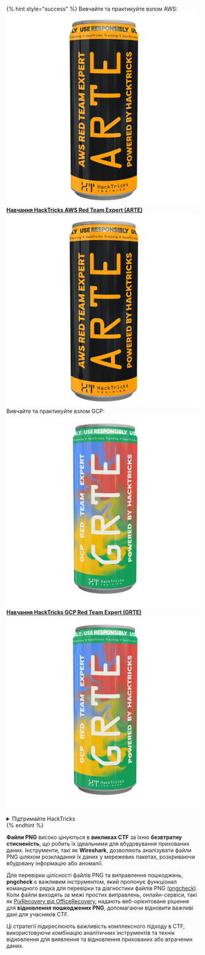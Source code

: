 {% hint style="success" %}
Вивчайте та практикуйте взлом AWS: <img src="/.gitbook/assets/arte.png" alt="" data-size="line">[**Навчання HackTricks AWS Red Team Expert (ARTE)**](https://training.hacktricks.xyz/courses/arte)<img src="/.gitbook/assets/arte.png" alt="" data-size="line">\
Вивчайте та практикуйте взлом GCP: <img src="/.gitbook/assets/grte.png" alt="" data-size="line">[**Навчання HackTricks GCP Red Team Expert (GRTE)**<img src="/.gitbook/assets/grte.png" alt="" data-size="line">](https://training.hacktricks.xyz/courses/grte)

<details>

<summary>Підтримайте HackTricks</summary>

* Перевірте [**плани підписки**](https://github.com/sponsors/carlospolop)!
* **Приєднуйтесь до** 💬 [**групи Discord**](https://discord.gg/hRep4RUj7f) або [**групи Telegram**](https://t.me/peass) або **слідкуйте** за нами на **Twitter** 🐦 [**@hacktricks\_live**](https://twitter.com/hacktricks\_live)**.**
* **Поширюйте хакерські трюки, надсилаючи PR до** [**HackTricks**](https://github.com/carlospolop/hacktricks) та [**HackTricks Cloud**](https://github.com/carlospolop/hacktricks-cloud) репозиторіїв GitHub.

</details>
{% endhint %}

**Файли PNG** високо цінуються в **викликах CTF** за їхню **безвтратну стисненість**, що робить їх ідеальними для вбудовування прихованих даних. Інструменти, такі як **Wireshark**, дозволяють аналізувати файли PNG шляхом розкладання їх даних у мережевих пакетах, розкриваючи вбудовану інформацію або аномалії.

Для перевірки цілісності файлів PNG та виправлення пошкоджень, **pngcheck** є важливим інструментом, який пропонує функціонал командного рядка для перевірки та діагностики файлів PNG ([pngcheck](http://libpng.org/pub/png/apps/pngcheck.html)). Коли файли виходять за межі простих виправлень, онлайн-сервіси, такі як [PixRecovery від OfficeRecovery](https://online.officerecovery.com/pixrecovery/), надають веб-орієнтоване рішення для **відновлення пошкоджених PNG**, допомагаючи відновити важливі дані для учасників CTF.

Ці стратегії підкреслюють важливість комплексного підходу в CTF, використовуючи комбінацію аналітичних інструментів та технік відновлення для виявлення та відновлення прихованих або втрачених даних.
